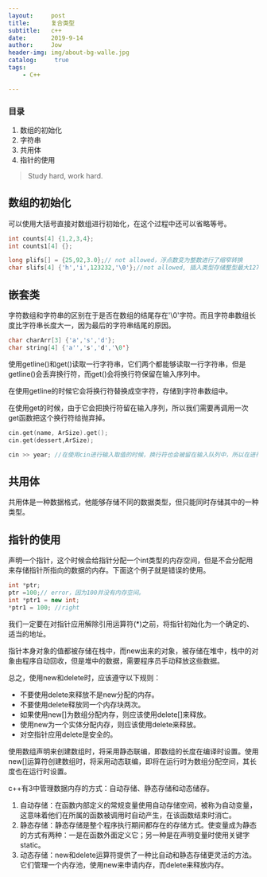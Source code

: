 ```yaml
---
layout:     post
title:      复合类型
subtitle:   c++
date:       2019-9-14
author:     Jow
header-img: img/about-bg-walle.jpg
catalog: 	 true 
tags:
    - C++

---
```


### 目录
1. 数组的初始化
2. 字符串
3. 共用体
4. 指针的使用


> Study hard, work hard.


## 数组的初始化
可以使用大括号直接对数组进行初始化，在这个过程中还可以省略等号。

```c++
int counts[4] {1,2,3,4};
int counts1[4] {};

long plifs[] = {25,92,3.0};// not allowed，浮点数变为整数进行了缩窄转换
char slifs[4] {'h','i',123232,'\0'};//not allowed, 插入类型存储整型最大127

```

## 嵌套类
字符数组和字符串的区别在于是否在数组的结尾存在'\0'字符。而且字符串数组长度比字符串长度大一，因为最后的字符串结尾的原因。

```c++
char charArr[3] {'a','s','d'};
char string[4] {'a'','s','d','\0'}
```

使用getline()和get()读取一行字符串，它们两个都能够读取一行字符串，但是getline()会丢弃换行符，而get()会将换行符保留在输入序列中。

在使用getline的时候它会将换行符替换成空字符，存储到字符串数组中。

在使用get的时候，由于它会把换行符留在输入序列，所以我们需要再调用一次get函数把这个换行符给抛弃掉。

```c++
cin.get(name, ArSize).get();
cin.get(dessert,ArSize);

cin >> year; //在使用cin进行输入取值的时候，换行符也会被留在输入队列中，所以在进行下次取值的时候要对输入序列进行get().
```


## 共用体
共用体是一种数据格式，他能够存储不同的数据类型，但只能同时存储其中的一种类型。

## 指针的使用
声明一个指针，这个时候会给指针分配一个int类型的内存空间，但是不会分配用来存储指针所指向的数据的内存。下面这个例子就是错误的使用。

```c++
int *ptr;
ptr =100;// error，因为100并没有内存空间。
int *ptr1 = new int;
*ptr1 = 100; //right 
```

我们一定要在对指针应用解除引用运算符(*)之前，将指针初始化为一个确定的、适当的地址。

指针本身对象的值都被存储在栈中，而new出来的对象，被存储在堆中，栈中的对象由程序自动回收，但是堆中的数据，需要程序员手动释放这些数据。

总之，使用new和delete时，应该遵守以下规则：
* 不要使用delete来释放不是new分配的内存。
* 不要使用delete释放同一个内存块两次。
* 如果使用new[]为数组分配内存，则应该使用delete[]来释放。
* 使用new为一个实体分配内存，则应该使用delete来释放。
* 对空指针应用delete是安全的。

使用数组声明来创建数组时，将采用静态联编，即数组的长度在编译时设置。使用new[]运算符创建数组时，将采用动态联编，即将在运行时为数组分配空间，其长度也在运行时设置。

c++有3中管理数据内存的方式：自动存储、静态存储和动态储存。
1. 自动存储：在函数内部定义的常规变量使用自动存储空间，被称为自动变量，这意味着他们在所属的函数被调用时自动产生，在该函数结束时消亡。
2. 静态存储：静态存储是整个程序执行期间都存在的存储方式。使变量成为静态的方式有两种：一是在函数外面定义它；另一种是在声明变量时使用关键字static。
3. 动态存储：new和delete运算符提供了一种比自动和静态存储更灵活的方法。它们管理一个内存池，使用new来申请内存，而delete来释放内存。

